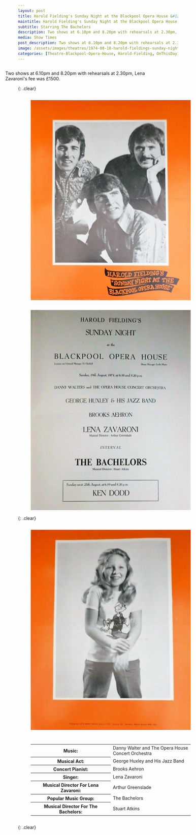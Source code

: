 ```yaml
---
layout: post
title: Harold Fielding's Sunday Night at the Blackpool Opera House &#124; 18 August 1974
maintitle: Harold Fielding's Sunday Night at the Blackpool Opera House
subtitle: Starring The Bachelors
description: Two shows at 6.10pm and 8.20pm with rehearsals at 2.30pm, Lena Zavaroni's fee was £1500.
media: Show Times
post_description: Two shows at 6.10pm and 8.20pm with rehearsals at 2.30pm, Lena Zavaroni's fee was £1500.
image: /assets/images/theatres/1974-08-18-harold-fieldings-sunday-night-at-the-blackpool-opera-house-01.png
categories: [Theatre-Blackpool-Opera-House, Harold-Fielding, OnThisDay18August]
---
```


<figure class="fig3">
Two shows at 6.10pm and 8.20pm with rehearsals at 2.30pm, Lena Zavaroni's fee was £1500.
</figure>

{: .clear}

<figure class="fig1">
<a href="/assets/images/theatres/1974-08-18-harold-fieldings-sunday-night-at-the-blackpool-opera-house-01.png"><img src="/assets/images/theatres/1974-08-18-harold-fieldings-sunday-night-at-the-blackpool-opera-house-01.png" class="full-width zoom-in"></a>
</figure>

<figure class="fig2">
<a href="/assets/images/theatres/1974-08-18-harold-fieldings-sunday-night-at-the-blackpool-opera-house-02.png"><img src="/assets/images/theatres/1974-08-18-harold-fieldings-sunday-night-at-the-blackpool-opera-house-02.png" class="full-width zoom-in"></a>
</figure>

{: .clear}

<figure class="fig1">
<a href="/assets/images/theatres/1974-08-18-harold-fieldings-sunday-night-at-the-blackpool-opera-house-03.png"><img src="/assets/images/theatres/1974-08-18-harold-fieldings-sunday-night-at-the-blackpool-opera-house-03.png" class="full-width zoom-in"></a>
</figure>

<figure class="fig2">
<table>
<tr><th style="width: 50%;">Music:</th><td style="width: 50%;">Danny Walter and The Opera House Concert Orchestra</td></tr>
<tr><th>Musical Act:</th><td>George Huxley and His Jazz Band</td></tr>
<tr><th>Concert Pianist:</th><td>Brooks Aehron</td></tr>
<tr><th>Singer:</th><td>Lena Zavaroni</td></tr>
<tr><th>Musical Director For Lena Zavaroni:</th><td>Arthur Greenslade</td></tr>
<tr><th>Popular Music Group:</th><td>The Bachelors</td></tr>
<tr><th>Musical Director For The Bachelors:</th><td>Stuart Atkins</td></tr>
</table>
</figure>

<br />{: .clear}

<style>
.fig1 {float:left; width:49%;}

.fig2 {float:right; width:49%;}

.fig3 {float:right; width:100%;}

figcaption {float:left; width:100%;}

@media screen and (orientation:portrait) {
.fig1, .fig2 {float:left; width:100%;}
figcaption {float:left; width:100%; margin-bottom: 10px;}
}
</style>
